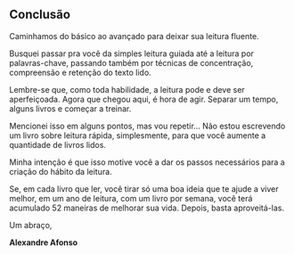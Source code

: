 ## Conclusão

Caminhamos do básico ao avançado para deixar sua leitura fluente. 

Busquei passar pra você da simples leitura guiada até a leitura por palavras-chave, passando também por técnicas de concentração, compreensão e retenção do texto lido.

Lembre-se que, como toda habilidade, a leitura pode e deve ser aperfeiçoada. Agora que chegou aqui, é hora de agir. Separar um tempo, alguns livros e começar a treinar.

Mencionei isso em alguns pontos, mas vou repetir... Não estou escrevendo um livro sobre leitura rápida, simplesmente, para que você aumente a quantidade de livros lidos. 

Minha intenção é que isso motive você a dar os passos necessários para a criação do hábito da leitura.

Se, em cada livro que ler, você tirar só uma boa ideia que te ajude a viver melhor, em um ano de leitura, com um livro por semana, você terá acumulado 52 maneiras de melhorar sua vida. Depois, basta aproveitá-las.

Um abraço,

**Alexandre Afonso**
